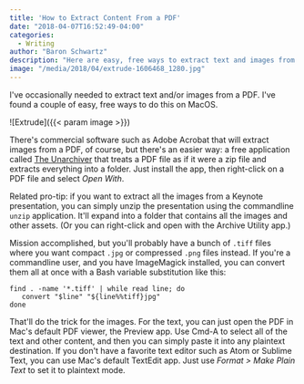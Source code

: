 ```yaml
---
title: 'How to Extract Content From a PDF'
date: "2018-04-07T16:52:49-04:00"
categories:
  - Writing
author: "Baron Schwartz"
description: "Here are easy, free ways to extract text and images from PDFs on Mac OS."
image: "/media/2018/04/extrude-1606468_1280.jpg"
---
```


I've occasionally needed to extract text and/or images from a PDF. I've found a
couple of easy, free ways to do this on MacOS.

![Extrude]({{< param image >}})

<!--more-->

There's commercial software such as Adobe Acrobat that will extract images from
a PDF, of course, but there's an easier way: a free application called [The
Unarchiver][unarchiver] that treats a PDF file as if it were a zip file and
extracts everything into a folder. Just install the app, then right-click on
a PDF file and select *Open With*.

Related pro-tip: if you want to extract all the images from a Keynote
presentation, you can simply unzip the presentation using the commandline
`unzip` application. It'll expand into a folder that contains all the images and
other assets. (Or you can right-click and open with the Archive Utility app.)

Mission accomplished, but you'll probably have a bunch of `.tiff` files where
you want compact `.jpg` or compressed `.png` files instead. If you're a
commandline user, and you have ImageMagick installed, you can convert them all
at once with a Bash variable substitution like this:

```
find . -name '*.tiff' | while read line; do
   convert "$line" "${line%%tiff}jpg"
done
```

That'll do the trick for the images. For the text, you can just open the PDF in
Mac's default PDF viewer, the Preview app. Use Cmd-A to select all of the text
and other content, and then you can simply paste it into any plaintext
destination. If you don't have a favorite text editor such as Atom or Sublime
Text, you can use Mac's default TextEdit app. Just use *Format > Make Plain
Text* to set it to plaintext mode.

[unarchiver]: https://theunarchiver.com
